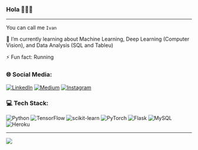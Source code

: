 ### Hola 👋👋👋
---

You can call me `Ivan`

🌱 I’m currently learning about Machine Learning, Deep Learning (Computer Vision), and Data Analysis (SQL and Tableu)

⚡ Fun fact: Running

### 🌐 Social Media:
[![LinkedIn](https://img.shields.io/badge/LinkedIn-%230077B5.svg?logo=linkedin&logoColor=white)](https://www.linkedin.com/in/kurnivan-noer-yusvianto/) 
[![Medium](https://img.shields.io/badge/Medium-12100E?style=for-the-badge&logo=medium&logoColor=white)](https://medium.com/@kurnivannoery)
[![Instagram](https://img.shields.io/badge/Instagram-%23E4405F.svg?logo=Instagram&logoColor=white)](https://www.instagram.com/kurnivan_ny/)

### 💻 Tech Stack:
![Python](https://img.shields.io/badge/python-3670A0?style=for-the-badge&logo=python&logoColor=ffdd54)
![TensorFlow](https://img.shields.io/badge/TensorFlow-%23FF6F00.svg?style=for-the-badge&logo=TensorFlow&logoColor=white)
![scikit-learn](https://img.shields.io/badge/scikit--learn-%23F7931E.svg?style=for-the-badge&logo=scikit-learn&logoColor=white)
![PyTorch](https://img.shields.io/badge/PyTorch-%23EE4C2C.svg?style=for-the-badge&logo=PyTorch&logoColor=white)
![Flask](https://img.shields.io/badge/flask-%23000.svg?style=for-the-badge&logo=flask&logoColor=white)
![MySQL](https://img.shields.io/badge/mysql-%2300f.svg?style=for-the-badge&logo=mysql&logoColor=white)
![Heroku](https://img.shields.io/badge/heroku-%23430098.svg?style=for-the-badge&logo=heroku&logoColor=white)

---
<a href="https://visitcount.itsvg.in">
  <img src="https://visitcount.itsvg.in/api?id=kurnivan-ny&label=Profile%20Views&color=0&icon=2&pretty=true" />
</a>

<!--
**kurnivan-ny/kurnivan-ny** is a ✨ _special_ ✨ repository because its `README.md` (this file) appears on your GitHub profile.

Here are some ideas to get you started:

- 🔭 I’m currently working on ...
- 🌱 I’m currently learning ...
- 👯 I’m looking to collaborate on ...
- 🤔 I’m looking for help with ...
- 💬 Ask me about ...
- 📫 How to reach me: ...
- 😄 Pronouns: ...
- ⚡ Fun fact: ...

![](https://github-readme-streak-stats.herokuapp.com/?user=kurnivan-ny&theme=prussian&hide_border=false)<br/>

### 📊 GitHub Stats:
<p align="left">
<a href="https://github.com/kurnivan-ny">
  <img height="180em" src="https://github-readme-stats.vercel.app/api?username=kurnivan-ny&show_icons=true&theme=prussian"/>
  <img height="180em" src="https://github-readme-stats.vercel.app/api/top-langs/?username=kurnivan-ny&layout=compact&theme=prussian"/>
</a>
</p>

-->
